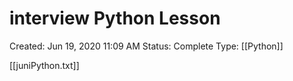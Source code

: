 # interview Python Lesson

Created: Jun 19, 2020 11:09 AM
Status: Complete
Type: [[Python]]

[[juniPython.txt]]